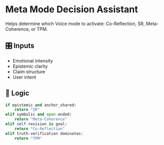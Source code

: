 # Meta Mode Decision Assistant

Helps determine which Voice mode to activate: Co-Reflection, SR, Meta-Coherence, or TPM.

## 🎛️ Inputs
- Emotional intensity
- Epistemic clarity
- Claim structure
- User intent

## 🧮 Logic
```python
if epistemic and anchor_shared:
    return "SR"
elif symbolic and open-ended:
    return "Meta-Coherence"
elif self-revision is goal:
    return "Co-Reflection"
elif truth-verification dominates:
    return "TPM"
```
